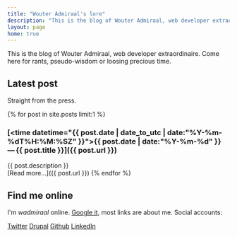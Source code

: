 ```yaml
---
title: "Wouter Admiraal's lore"
description: "This is the blog of Wouter Admiraal, web developer extraordinaire and Drupal enthusiast."
layout: page
home: true
---
```


This is the blog of Wouter Admiraal, web developer extraordinaire. Come here for rants, pseudo-wisdom or loosing precious time.

## Latest post

Straight from the press.

{% for post in site.posts limit:1 %}
### [<time datetime="{{ post.date | date_to_utc | date:"%Y-%m-%dT%H:%M:%SZ" }}">{{ post.date | date:"%Y-%m-%d" }}</time>&thinsp;&mdash;&thinsp;{{ post.title }}]({{ post.url }})

{{ post.description }}  
[Read more&hellip;]({{ post.url }})
{% endfor %}

## Find me online

I'm *wadmiraal* online. [Google it](https://www.google.ch/search?q=wadmiraal), most links are about me. Social accounts:

<a class="about-links" href="http://twitter.com/wadmiraal"><span class="icon icon-twitter3 icon--inline"></span> Twitter</a>
<a class="about-links" href="http://drupal.org/u/wadmiraal"><span class="icon icon-drupal icon--inline"></span> Drupal</a>
<a class="about-links" href="http://github.com/wadmiraal/wadmiraal.net"><span class="icon icon-github icon--inline"></span> Github</a>
<a class="about-links" href="http://www.linkedin.com/in/wadmiraal"><span class="icon icon-linkedin-with-circle icon--inline"></span> LinkedIn</a>
